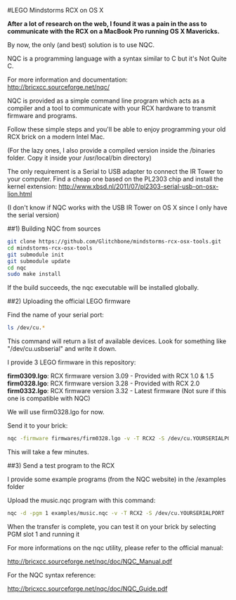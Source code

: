 #LEGO Mindstorms RCX on OS X

**After a lot of research on the web, I found it was a pain in the ass to communicate with the RCX on a MacBook Pro running OS X Mavericks.**

By now, the only (and best) solution is to use NQC.

NQC is a programming language with a syntax similar to C but it's Not Quite C.

For more information and documentation:
http://bricxcc.sourceforge.net/nqc/

NQC is provided as a simple command line program which acts as a compiler and a tool to communicate with your RCX hardware to transmit firmware and programs.

Follow these simple steps and you'll be able to enjoy programming your old RCX brick on a modern Intel Mac.

(For the lazy ones, I also provide a compiled version inside the /binaries folder. Copy it inside your /usr/local/bin directory)

The only requirement is a Serial to USB adapter to connect the IR Tower to your computer. 
Find a cheap one based on the PL2303 chip and install the kernel extension: http://www.xbsd.nl/2011/07/pl2303-serial-usb-on-osx-lion.html

(I don't know if NQC works with the USB IR Tower on OS X since I only have the serial version)

##1) Building NQC from sources

```sh
git clone https://github.com/Glitchbone/mindstorms-rcx-osx-tools.git
cd mindstorms-rcx-osx-tools
git submodule init
git submodule update
cd nqc
sudo make install
```

If the build succeeds, the nqc executable will be installed globally.

##2) Uploading the official LEGO firmware

Find the name of your serial port:
```sh
ls /dev/cu.*
```
This command will return a list of available devices. Look for something like "/dev/cu.usbserial" and write it down.

I provide 3 LEGO firmware in this repository:

**firm0309.lgo**: RCX firmware version 3.09 - Provided with RCX 1.0 & 1.5
**firm0328.lgo**: RCX firmware version 3.28 - Provided with RCX 2.0
**firm0332.lgo**: RCX firmware version 3.32 - Latest firmware (Not sure if this one is compatible with NQC)

We will use firm0328.lgo for now.

Send it to your brick:
```sh
nqc -firmware firmwares/firm0328.lgo -v -T RCX2 -S /dev/cu.YOURSERIALPORT
```
This will take a few minutes.

##3) Send a test program to the RCX

I provide some example programs (from the NQC website) in the /examples folder

Upload the music.nqc program with this command:
```sh
nqc -d -pgm 1 examples/music.nqc -v -T RCX2 -S /dev/cu.YOURSERIALPORT
```
When the transfer is complete, you can test it on your brick by selecting PGM slot 1 and running it

For more informations on the nqc utility, please refer to the official manual:

http://bricxcc.sourceforge.net/nqc/doc/NQC_Manual.pdf

For the NQC syntax reference:

http://bricxcc.sourceforge.net/nqc/doc/NQC_Guide.pdf